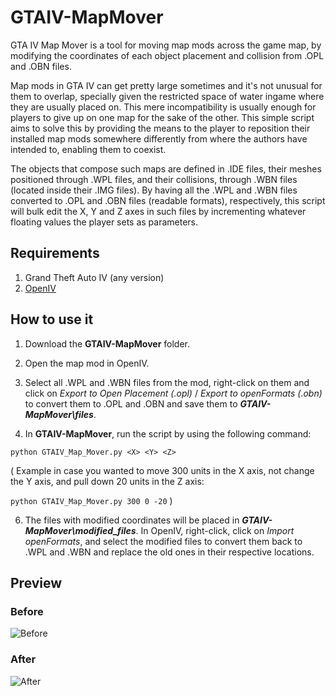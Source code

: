 # GTAIV-MapMover

GTA IV Map Mover is a tool for moving map mods across the game map, by modifying the coordinates of each object placement and collision from .OPL and .OBN files. 

Map mods in GTA IV can get pretty large sometimes and it's not unusual for them to overlap, specially given the restricted space of water ingame where they are usually placed on. This mere incompatibility is usually enough for players to give up on one map for the sake of the other. This simple script aims to solve this by providing the means to the player to reposition their installed map mods somewhere differently from where the authors have intended to, enabling them to coexist.

The objects that compose such maps are defined in .IDE files, their meshes positioned through .WPL files, and their collisions, through .WBN files (located inside their .IMG files). By having all the .WPL and .WBN files converted to .OPL and .OBN files (readable formats), respectively, this script will bulk edit the X, Y and Z axes in such files by incrementing whatever floating values the player sets as parameters.

## Requirements

1. Grand Theft Auto IV (any version)
2. [OpenIV](https://openiv.com/)

## How to use it

1. Download the **GTAIV-MapMover** folder.

2. Open the map mod in OpenIV.

3. Select all .WPL and .WBN files from the mod, right-click on them and click on *Export to Open Placement (.opl)* / *Export to openFormats (.obn)* to convert them to .OPL and .OBN and save them to ***GTAIV-MapMover\files***.

4. In **GTAIV-MapMover**, run the script by using the following command:

`python GTAIV_Map_Mover.py <X> <Y> <Z>`

( Example in case you wanted to move 300 units in the X axis, not change the Y axis, and pull down 20 units in the Z axis:

`python GTAIV_Map_Mover.py 300 0 -20` )

6. The files with modified coordinates will be placed in ***GTAIV-MapMover\modified_files***. In OpenIV, right-click, click on *Import openFormats*, and select the modified files to convert them back to .WPL and .WBN and replace the old ones in their respective locations.

## Preview

### Before
![Before](https://github.com/renan-hath/GTAIV-MapMover/assets/17623834/18f2e689-0299-45b0-ac04-5049a27df456)
### After
![After](https://github.com/renan-hath/GTAIV-MapMover/assets/17623834/98df86a6-ad56-464f-8841-4d8701c6fd24)
